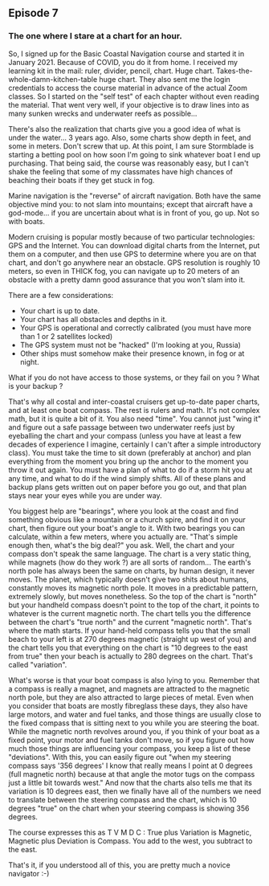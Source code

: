 ## Episode 7

### The one where I stare at a chart for an hour.

So, I signed up for the Basic Coastal Navigation course and started it in January 2021.  Because of COVID, you do it from home. I received my learning kit in the mail: ruler, divider, pencil, chart. Huge chart. Takes-the-whole-damn-kitchen-table huge chart. They also sent me the login credentials to access the course material in advance of the actual Zoom classes.  So I started on the "self test" of each chapter without even reading the material.  That went very well, if your objective is to draw lines into as many sunken wrecks and underwater reefs as possible...

There's also the realization that charts give you a good idea of what is under the water... 3 years ago.  Also, some charts show depth in feet, and some in meters.  Don't screw that up. At this point, I am sure Stormblade is starting a betting pool on how soon I'm going to sink whatever boat I end up purchasing. That being said, the course was reasonably easy, but I can't shake the feeling that some of my classmates have high chances of beaching their boats if they get stuck in fog. 

Marine navigation is the "reverse" of aircraft navigation.  Both have the same objective mind you: to not slam into mountains; except that aircraft have a god-mode... if you are uncertain about what is in front of you, go up.  Not so with boats.

Modern cruising is popular mostly because of two particular technologies: GPS and the Internet.  You can download digital charts from the Internet, put them on a computer, and then use GPS to determine where you are on that chart, and don't go anywhere near an obstacle.  GPS resolution is roughly 10 meters, so even in THICK fog, you can navigate up to 20 meters of an obstacle with a pretty damn good assurance that you won't slam into it.

There are a few considerations:

* Your chart is up to date.
* Your chart has all obstacles and depths in it.
* Your GPS is operational and correctly calibrated (you must have more than 1 or 2 satellites locked)
* The GPS system must not be "hacked" (I'm looking at you, Russia)
* Other ships must somehow make their presence known, in fog or at night.

What if you do not have access to those systems, or they fail on you ?  What is your backup ?

That's why all costal and inter-coastal cruisers get up-to-date paper charts, and at least one boat compass.  The rest is rulers and math.  It's not complex math, but it is quite a bit of it.  You also need "time".  You cannot just "wing it" and figure out a safe passage between two underwater reefs just by eyeballing the chart and your compass (unless you have at least a few decades of experience I imagine, certainly I can't after a simple introductory class).  You must take the time to sit down (preferably at anchor) and plan everything from the moment you bring up the anchor to the moment you throw it out again.  You must have a plan of what to do if a storm hit you at any time, and what to do if the wind simply shifts.  All of these plans and backup plans gets written out on paper before you go out, and that plan stays near your eyes while you are under way.

You biggest help are "bearings", where you look at the coast and find something obvious like a mountain or a church spire, and find it on your chart, then figure out your boat's angle to it.  With two bearings you can calculate, within a few meters, where you actually are.  "That's simple enough then, what's the big deal?" you ask.  Well, the chart and your compass don't speak the same language.  The chart is a very static thing, while magnets (how do they work ?) are all sorts of random...  The earth's north pole has always been the same on charts, by human design, it never moves.  The planet, which typically doesn't give two shits about humans, constantly moves its magnetic north pole.  It moves in a predictable pattern, extremely slowly, but moves nonetheless.  So the top of the chart is "north" but your handheld compass doesn't point to the top of the chart, it points to whatever is the current magnetic north.  The chart tells you the difference between the chart's "true north" and the current "magnetic north".  That's where the math starts.  If your hand-held compass tells you that the small beach to your left is at 270 degrees magnetic (straight up west of you) and the chart tells you that everything on the chart is "10 degrees to the east from true" then your beach is actually to 280 degrees on the chart.  That's called "variation".

What's worse is that your boat compass is also lying to you.  Remember that a compass is really a magnet, and magnets are attracted to the magnetic north pole, but they are also attracted to large pieces of metal.  Even when you consider that boats are mostly fibreglass these days, they also have large motors, and water and fuel tanks, and those things are usually close to the fixed compass that is sitting next to you while you are steering the boat. While the magnetic north revolves around you, if you think of your boat as a fixed point, your motor and fuel tanks don't move, so if you figure out how much those things are influencing your compass, you keep a list of these "deviations".  With this, you can easily figure out "when my steering compass says '356 degrees' I know that really means I point at 0 degrees (full magnetic north) because at that angle the motor tugs on the compass just a little bit towards west."  And now that the charts also tells me that its variation is 10 degrees east, then we finally have all of the numbers we need to translate between the steering compass and the chart, which is 10 degrees "true" on the chart when your steering compass is showing 356 degrees.

The course expresses this as T V M D C : True plus Variation is Magnetic, Magnetic plus Deviation is Compass.  You add to the west, you subtract to the east.

That's it, if you understood all of this, you are pretty much a novice navigator :-)
